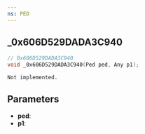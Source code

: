 ```yaml
---
ns: PED
---
```

## _0x606D529DADA3C940

```c
// 0x606D529DADA3C940
void _0x606D529DADA3C940(Ped ped, Any p1);
```

```
Not implemented.
```

## Parameters
* **ped**:
* **p1**:
